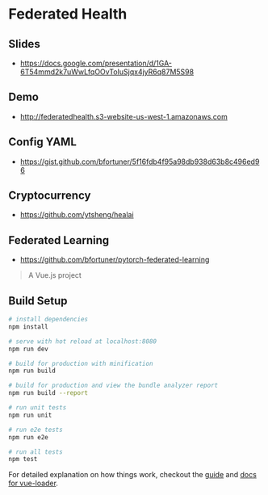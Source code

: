 # Federated Health

## Slides

* https://docs.google.com/presentation/d/1GA-6T54mmd2k7uWwLfqOOvToIuSjqx4jyR6q87M5S98

## Demo

* http://federatedhealth.s3-website-us-west-1.amazonaws.com

## Config YAML

* https://gist.github.com/bfortuner/5f16fdb4f95a98db938d63b8c496ed96

## Cryptocurrency

* https://github.com/ytsheng/healai

## Federated Learning

* https://github.com/bfortuner/pytorch-federated-learning

> A Vue.js project

## Build Setup

``` bash
# install dependencies
npm install

# serve with hot reload at localhost:8080
npm run dev

# build for production with minification
npm run build

# build for production and view the bundle analyzer report
npm run build --report

# run unit tests
npm run unit

# run e2e tests
npm run e2e

# run all tests
npm test
```

For detailed explanation on how things work, checkout the [guide](http://vuejs-templates.github.io/webpack/) and [docs for vue-loader](http://vuejs.github.io/vue-loader).
